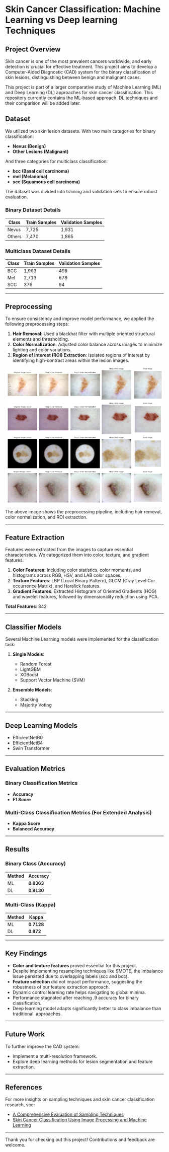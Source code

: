 # Skin Cancer Classification: Machine Learning vs Deep learning Techniques

## Project Overview

Skin cancer is one of the most prevalent cancers worldwide, and early detection is crucial for effective treatment. This project aims to develop a Computer-Aided Diagnostic (CAD) system for the binary classification of skin lesions, distinguishing between benign and malignant cases.

This project is part of a larger comparative study of Machine Learning (ML) and Deep Learning (DL) approaches for skin cancer classification. This repository currently contains the ML-based approach. DL techniques and their comparison will be added later.

## Dataset

We utilized two skin lesion datasets. With two main categories for binary classification:
- **Nevus (Benign)**
- **Other Lesions (Malignant)**

And three categories for multiclass classification:

- **bcc (Basal cell carcinoma)**
- **mel (Melanoma)**
- **scc (Squamous cell carcinoma)**

The dataset was divided into training and validation sets to ensure robust evaluation.

### Binary Dataset Details
| Class   | Train Samples | Validation Samples |
|---------|---------------|--------------------|
| Nevus   | 7,725         | 1,931             |
| Others  | 7,470         | 1,865             |

### Multiclass Dataset Details
| Class   | Train Samples | Validation Samples |
|---------|---------------|--------------------|
| BCC     | 1,993         | 498               |
| Mel     | 2,713         | 678               |
| SCC     | 376           | 94                |
---

## Preprocessing

To ensure consistency and improve model performance, we applied the following preprocessing steps:

1. **Hair Removal**: Used a blackhat filter with multiple oriented structural elements and thresholding.
2. **Color Normalization**: Adjusted color balance across images to minimize lighting and color variations.
3. **Region of Interest (ROI) Extraction**: Isolated regions of interest by identifying high-contrast areas within the lesion images.

![Preprocessing Steps](https://raw.githubusercontent.com/mahdiislam79/ISIC_Skin_Cancer_Classification-ML/main/ML/Binary%20Classification%20Challenge/Images/Preprocessing.PNG)

The above image shows the preprocessing pipeline, including hair removal, color normalization, and ROI extraction.

---

## Feature Extraction

Features were extracted from the images to capture essential characteristics. We categorized them into color, texture, and gradient features.

1. **Color Features**: Including color statistics, color moments, and histograms across RGB, HSV, and LAB color spaces.
2. **Texture Features**: LBP (Local Binary Pattern), GLCM (Gray Level Co-occurrence Matrix), and Haralick features.
3. **Gradient Features**: Extracted Histogram of Oriented Gradients (HOG) and wavelet features, followed by dimensionality reduction using PCA.

**Total Features**: 842

---

## Classifier Models

Several Machine Learning models were implemented for the classification task:

1. **Single Models**:
   - Random Forest
   - LightGBM
   - XGBoost
   - Support Vector Machine (SVM)

2. **Ensemble Models**:
   - Stacking
   - Majority Voting

---

## Deep Learning Models

- EfficientNetB0
- EfficientNetB4
- Swin Transformer 

---

## Evaluation Metrics

### Binary Classification Metrics
- **Accuracy**
- **F1 Score**

### Multi-Class Classification Metrics (For Extended Analysis)
- **Kappa Score**
- **Balanced Accuracy**

---

## Results

### Binary Class (Accuracy)

| Method | Accuracy |
|--------|----------|
| ML     | **0.8363** |
| DL     | **0.9130** |

### Multi-Class (Kappa)

| Method | Kappa  |
|--------|--------|
| ML     | **0.7128** |
| DL     | **0.872** |

---

## Key Findings

- **Color and texture features** proved essential for this project.
- Despite implementing resampling techniques like SMOTE, the imbalance issue persisted due to overlapping labels (scc and bcc).
- **Feature selection** did not impact performance, suggesting the robustness of our feature extraction approach.
- Dynamic control learning rate helps navigating to global minima.
- Performance stagnated after reaching .9 accuracy for binary classification.
- Deep learning model adapts significantly better to class imbalance than traditional. approaches.


---

## Future Work

To further improve the CAD system:
- Implement a multi-resolution framework.
- Explore deep learning methods for lesion segmentation and feature extraction.

---

## References

For more insights on sampling techniques and skin cancer classification research, see:
- [A Comprehensive Evaluation of Sampling Techniques](https://github.com/newaz-aa/Sampling-algorithms-experimental-analysis)
- [Skin Cancer Classification Using Image Processing and Machine Learning](https://ieeexplore.ieee.org/document/9393198)

---

Thank you for checking out this project! Contributions and feedback are welcome.
